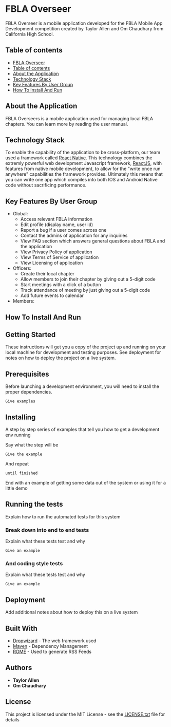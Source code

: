 # FBLA Overseer

FBLA Overseer is a mobile application developed for the FBLA Mobile App Development competition created by Taylor Allen and Om Chaudhary from California High School.

## Table of contents

<!--ts-->
   * [FBLA Overseer](#fbla-overseer)
   * [Table of contents](#table-of-contents)
   * [About the Application](#about-the-application)
   * [Technology Stack](#technology-stack)
   * [Key Features By User Group](#key-features-by-user-group)
   * [How To Install And Run](#how-to-install-and-run)
<!--te-->

## About the Application

FBLA Overseers is a mobile application used for managing local FBLA chapters. You can learn more by reading the user manual.

## Technology Stack

To enable the capability of the application to be cross-platform, our team used a framework called [React Native](https://reactnative.dev/). This technology combines the extremly powerful web development Javascript framework, [ReactJS](https://reactjs.org/), with features from native mobile development, to allow for the "write once run anywhere" capabilities the framework provides. Ultimately this means that you can write one app which compiles into both IOS and Android Native code without sacrificing performance.

## Key Features By User Group

* Global:
   * Access relevant FBLA information
   * Edit profile (display name, user id)
   * Report a bug if a user comes across one
   * Contact the admins of application for any inquiries
   * View FAQ section which answers general questions about FBLA and the application
   * View Privacy Policy of application
   * View Terms of Service of application
   * View Licensing of application
* Officers:
   * Create their local chapter
   * Allow members to join their chapter by giving out a 5-digit code
   * Start meetings with a click of a button
   * Track attendance of meeting by just giving out a 5-digit code
   * Add future events to calendar
* Members:

## How To Install And Run


## Getting Started

These instructions will get you a copy of the project up and running on your local machine for development and testing purposes. See deployment for notes on how to deploy the project on a live system.

## Prerequisites

Before launching a development environment, you will need to install the proper dependencies.

```
Give examples
```

## Installing


A step by step series of examples that tell you how to get a development env running

Say what the step will be

```
Give the example
```

And repeat

```
until finished
```

End with an example of getting some data out of the system or using it for a little demo

## Running the tests

Explain how to run the automated tests for this system

### Break down into end to end tests

Explain what these tests test and why

```
Give an example
```

### And coding style tests

Explain what these tests test and why

```
Give an example
```

## Deployment

Add additional notes about how to deploy this on a live system

## Built With

* [Dropwizard](http://www.dropwizard.io/1.0.2/docs/) - The web framework used
* [Maven](https://maven.apache.org/) - Dependency Management
* [ROME](https://rometools.github.io/rome/) - Used to generate RSS Feeds 

## Authors

* **Taylor Allen**
* **Om Chaudhary**

## License

This project is licensed under the MIT License - see the [LICENSE.txt](LICENSE.txt) file for details
